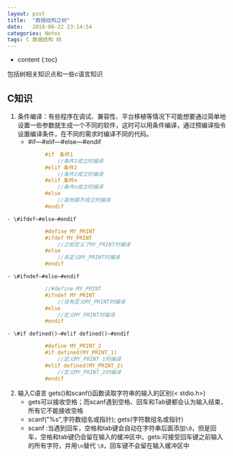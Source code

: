 ```yaml
---
layout: post
title:  "数据结构之树"
date:   2018-06-22 23:14:54
categories: Notes
tags: C 数据结构 树
---
```

* content
{:toc}

包括树相关知识点和一些c语言知识



## C知识
1. 条件编译：有些程序在调试、兼容性、平台移植等情况下可能想要通过简单地设置一些参数就生成一个不同的软件，这时可以用条件编译，通过预编译指令设置编译条件，在不同的需求时编译不同的代码。
	- \#if—#elif—#else—#endif
```c	
			#if　条件1
				//条件1成立时编译
			#elif 条件2
				//条件2成立时编译
			#elif 条件n
				//条件n成立时编译
			#else
				//其他都不成立时编译
			#endif
```
	- \#ifdef—#else—#endif
```c
			#define MY_PRINT
			#ifdef MY_PRINT
				//之前定义了MY_PRINT时编译
			#else
				//未定义MY_PRINT时编译
			#endif
```
	- \#ifndef—#else—#endif
```c	
			//#define MY_PRINT
			#ifndef MY_PRINT
				//没有定义MY_PRINT时编译
			#else
				//定义MY_PRINT时编译
			#endif
```
	- \#if defined()—#elif defined()—#endif
```c	
			#define MY_PRINT_2
			#if defined(MY_PRINT_1)
				//定义MY_PRINT_1时编译
			#elif defined(MY_PRINT_2)
				//定义MY_PRINT_2时编译
			#endif
```
2. 	输入C语言 gets()和scanf()函数读取字符串的输入的区别(< stdio.h>)
	- gets可以接收空格；而scanf遇到空格、回车和Tab键都会认为输入结束，所有它不能接收空格
	- scanf("%s",字符数组名或指针); gets(字符数组名或指针)
	- scanf :当遇到回车，空格和tab键会自动在字符串后面添加`\0`，但是回车，空格和tab键仍会留在输入的缓冲区中。gets:可接受回车键之前输入的所有字符，并用`\n`替代 `\0`，回车键不会留在输入缓冲区中



